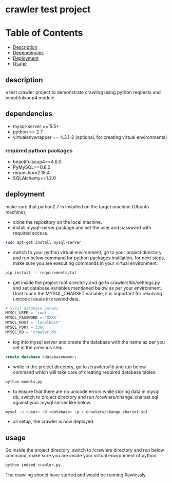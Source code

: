 # crawler test project

# Table of Contents

- [Description](#description)
- [Dependencies](#dependencies)
- [Deployment](#deployment)
- [Usage](#usage)

## description

a test crawler project to demonstrate crawling using python requests and beautifulsoup4 module.

## dependencies

- mysql-server == 5.5+
- python == 2.7
- virtualenvwrapper == 4.3.1-2 (optional, for creating virtual environments)

### required python packages

- beautifulsoup4==4.6.0
- PyMySQL==0.8.0
- requests==2.18.4
- SQLAlchemy==1.2.0

## deployment

make sure that python2.7 is installed on the target machine (Ubuntu machine),

- clone the repository on the local machine.
- install mysql-server package and set the user and password with required access.

```sh
sudo apt-get install mysql-server
```

- switch to your python virtual environment, go to your project directory and run below
command for python packages instllation, for next steps, make sure you are executing
commands in your virtual environment.

```sh
pip install -r requirements.txt
```

- get inside the project root directory and go to crawlers/lib/settings.py and set database variables mentioned below as per your environment. Dont touch the MYSQL_CHARSET variable, it is important for resolving unicode issues in crawled data.

```python
# mysql database params
MYSQL_USER = 'root'
MYSQL_PASSWORD = 'XXXX'
MYSQL_HOST = 'localhost'
MYSQL_PORT = 3306
MYSQL_DB = 'crawler_db'
```

- log into mysql server and create the database with the name as per you set in the previous step.

```sql
create database <databasename>;
```

- while in the project directory, go to /crawlers/lib and run below command
which will take care of creating required database tables.

```sh
python models.py
```

- to ensure that there are no unicode errors while storing data in mysql db, switch
to project directory and run /crawlers/change_charset.sql against your mysql server like
below.

```sh
mysql -u <user> -D <database> -p < crawlers/change_charset.sql
```

- all setup, the crawler is now deployed.

## usage

Go inside the project directory, switch to /crawlers directory and run below command, make
sure you are inside your virtual environment of python.

```sh
python indeed_crawler.py
```
The crawling should have started and would be running flawlessly.
